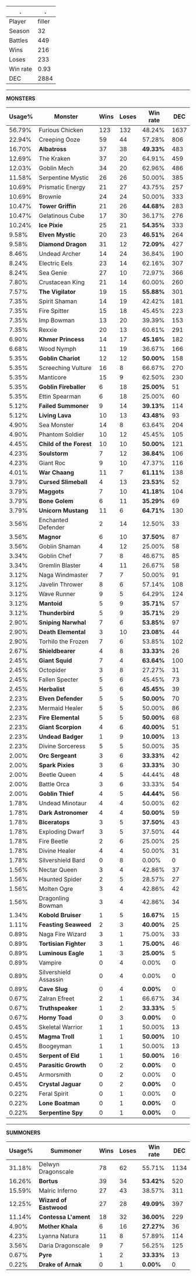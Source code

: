 .|.
|-|-
Player|filler
Season|32
Battles|449
Wins|216
Loses|233
Win rate|0.93
DEC|2884

---
**MONSTERS**

Usage%|Monster|Wins|Loses|Win rate|DEC|
-|-|-|-|-|-|
56.79%|Furious Chicken|123|132|48.24%|1637|
22.94%|Creeping Ooze|59|44|57.28%|806|
16.70%|**Albatross**|37|38|**49.33%**|483|
12.69%|The Kraken|37|20|64.91%|459|
12.03%|Goblin Mech|34|20|62.96%|486|
11.58%|Serpentine Mystic|26|26|50.00%|385|
10.69%|Prismatic Energy|21|27|43.75%|257|
10.69%|Brownie|24|24|50.00%|333|
10.47%|**Tower Griffin**|21|26|**44.68%**|283|
10.47%|Gelatinous Cube|17|30|36.17%|276|
10.24%|**Ice Pixie**|25|21|**54.35%**|333|
9.58%|**Elven Mystic**|20|23|**46.51%**|264|
9.58%|**Diamond Dragon**|31|12|**72.09%**|427|
8.46%|Undead Archer|14|24|36.84%|190|
8.24%|Electric Eels|23|14|62.16%|307|
8.24%|Sea Genie|27|10|72.97%|366|
7.80%|Crustacean King|21|14|60.00%|260|
7.57%|**The Vigilator**|19|15|**55.88%**|301|
7.35%|Spirit Shaman|14|19|42.42%|181|
7.35%|Fire Spitter|15|18|45.45%|223|
7.35%|Imp Bowman|13|20|39.39%|153|
7.35%|Rexxie|20|13|60.61%|291|
6.90%|**Khmer Princess**|14|17|**45.16%**|182|
6.68%|Wood Nymph|11|19|36.67%|166|
5.35%|**Goblin Chariot**|12|12|**50.00%**|158|
5.35%|Screeching Vulture|16|8|66.67%|270|
5.35%|Manticore|15|9|62.50%|230|
5.35%|**Goblin Fireballer**|6|18|**25.00%**|51|
5.35%|Ettin Spearman|6|18|25.00%|60|
5.12%|**Failed Summoner**|9|14|**39.13%**|114|
5.12%|**Living Lava**|10|13|**43.48%**|93|
4.90%|Sea Monster|14|8|63.64%|204|
4.90%|Phantom Soldier|10|12|45.45%|105|
4.45%|**Child of the Forest**|10|10|**50.00%**|121|
4.23%|**Soulstorm**|7|12|**36.84%**|106|
4.23%|Giant Roc|9|10|47.37%|116|
4.01%|**War Chaang**|11|7|**61.11%**|138|
3.79%|**Cursed Slimeball**|4|13|**23.53%**|52|
3.79%|**Maggots**|7|10|**41.18%**|104|
3.79%|**Bone Golem**|6|11|**35.29%**|69|
3.79%|**Unicorn Mustang**|11|6|**64.71%**|130|
3.56%|Enchanted Defender|2|14|12.50%|33|
3.56%|**Magnor**|6|10|**37.50%**|87|
3.56%|Goblin Shaman|4|12|25.00%|58|
3.34%|Goblin Chef|7|8|46.67%|85|
3.34%|Gremlin Blaster|4|11|26.67%|58|
3.12%|Naga Windmaster|7|7|50.00%|91|
3.12%|Javelin Thrower|8|6|57.14%|108|
3.12%|Wave Runner|9|5|64.29%|124|
3.12%|**Mantoid**|5|9|**35.71%**|57|
3.12%|**Thunderbird**|5|9|**35.71%**|29|
2.90%|**Sniping Narwhal**|7|6|**53.85%**|97|
2.90%|**Death Elemental**|3|10|**23.08%**|44|
2.90%|Torhilo the Frozen|7|6|53.85%|102|
2.67%|**Shieldbearer**|4|8|**33.33%**|26|
2.45%|**Giant Squid**|7|4|**63.64%**|100|
2.45%|Octopider|3|8|27.27%|31|
2.45%|Fallen Specter|5|6|45.45%|73|
2.45%|**Herbalist**|5|6|**45.45%**|39|
2.23%|**Elven Defender**|5|5|**50.00%**|70|
2.23%|Mermaid Healer|5|5|50.00%|86|
2.23%|**Fire Elemental**|5|5|**50.00%**|68|
2.23%|**Giant Scorpion**|4|6|**40.00%**|51|
2.23%|**Undead Badger**|1|9|**10.00%**|13|
2.23%|Divine Sorceress|5|5|50.00%|35|
2.00%|**Orc Sergeant**|3|6|**33.33%**|42|
2.00%|**Spark Pixies**|3|6|**33.33%**|30|
2.00%|Beetle Queen|4|5|44.44%|48|
2.00%|Battle Orca|3|6|33.33%|54|
2.00%|**Goblin Thief**|4|5|**44.44%**|56|
1.78%|Undead Minotaur|4|4|50.00%|62|
1.78%|**Dark Astronomer**|4|4|**50.00%**|59|
1.78%|**Biceratops**|3|5|**37.50%**|43|
1.78%|Exploding Dwarf|3|5|37.50%|44|
1.78%|Fire Beetle|2|6|25.00%|25|
1.78%|Divine Healer|4|4|50.00%|31|
1.78%|Silvershield Bard|0|8|0.00%|0|
1.56%|Nectar Queen|3|4|42.86%|37|
1.56%|Haunted Spider|2|5|28.57%|27|
1.56%|Molten Ogre|3|4|42.86%|42|
1.56%|Dragonling Bowman|3|4|42.86%|34|
1.34%|**Kobold Bruiser**|1|5|**16.67%**|15|
1.11%|**Feasting Seaweed**|2|3|**40.00%**|25|
0.89%|Naga Fire Wizard|3|1|75.00%|33|
0.89%|**Tortisian Fighter**|3|1|**75.00%**|46|
0.89%|**Luminous Eagle**|1|3|**25.00%**|5|
0.89%|Vampire|0|4|0.00%|0|
0.89%|Silvershield Assassin|0|4|0.00%|0|
0.89%|**Cave Slug**|0|4|**0.00%**|0|
0.67%|Zalran Efreet|2|1|66.67%|34|
0.67%|**Truthspeaker**|1|2|**33.33%**|5|
0.67%|**Horny Toad**|0|3|**0.00%**|0|
0.45%|Skeletal Warrior|1|1|50.00%|13|
0.45%|**Magma Troll**|1|1|**50.00%**|10|
0.45%|Boogeyman|1|1|50.00%|13|
0.45%|**Serpent of Eld**|1|1|**50.00%**|16|
0.45%|**Parasitic Growth**|0|2|**0.00%**|0|
0.45%|Armorsmith|0|2|0.00%|0|
0.45%|**Crystal Jaguar**|0|2|**0.00%**|0|
0.22%|Feral Spirit|0|1|0.00%|0|
0.22%|**Lone Boatman**|0|1|**0.00%**|0|
0.22%|**Serpentine Spy**|0|1|**0.00%**|0|

---
**SUMMONERS**

Usage%|Summoner|Wins|Loses|Win rate|DEC|
-|-|-|-|-|-|
31.18%|Delwyn Dragonscale|78|62|55.71%|1134|
16.26%|**Bortus**|39|34|**53.42%**|520|
15.59%|Malric Inferno|27|43|38.57%|311|
12.25%|**Wizard of Eastwood**|27|28|**49.09%**|397|
11.14%|**Contessa L'ament**|18|32|**36.00%**|229|
4.90%|**Mother Khala**|6|16|**27.27%**|36|
4.23%|Lyanna Natura|11|8|57.89%|114|
3.56%|Daria Dragonscale|9|7|56.25%|125|
0.67%|**Pyre**|1|2|**33.33%**|13|
0.22%|**Drake of Arnak**|0|1|**0.00%**|0|
